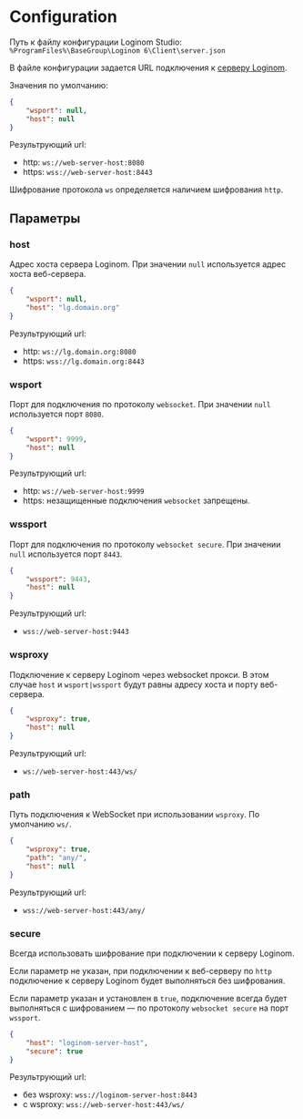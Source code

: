 # Configuration

Путь к файлу конфигурации Loginom Studio: `%ProgramFiles%\BaseGroup\Loginom 6\Client\server.json`

В файле конфигурации задается URL подключения к [серверу Loginom](../server/README.md).

Значения по умолчанию:

```json
{
    "wsport": null,
    "host": null
}
```

Результрующий url:

* http: `ws://web-server-host:8080`
* https: `wss://web-server-host:8443`

Шифрование протокола `ws` определяется наличием шифрования `http`.

## Параметры

### host

Адрес хоста сервера Loginom. При значении `null` используется адрес хоста веб-сервера.

```json
{
    "wsport": null,
    "host": "lg.domain.org"
}
```

Результрующий url:

* http: `ws://lg.domain.org:8080`
* https: `wss://lg.domain.org:8443`

### wsport

Порт для подключения по протоколу `websocket`. При значении `null` используется порт `8080`.

```json
{
    "wsport": 9999,
    "host": null
}
```

Результрующий url:

* http: `ws://web-server-host:9999`
* https: незащищенные подключения `websocket` запрещены.

### wssport

Порт для подключения по протоколу `websocket secure`. При значении `null` используется порт `8443`.

```json
{
    "wssport": 9443,
    "host": null
}
```

Результрующий url:

* `wss://web-server-host:9443`

### wsproxy

Подключение к серверу Loginom через websocket прокси. В этом случае `host` и `wsport|wssport` будут равны адресу хоста и порту веб-сервера.

```json
{
    "wsproxy": true,
    "host": null
}
```

Результрующий url:

* `ws://web-server-host:443/ws/`

### path

Путь подключения к WebSocket при использовании `wsproxy`. По умолчанию `ws/`.

```json
{
    "wsproxy": true,
    "path": "any/",
    "host": null
}
```

Результрующий url:

* `wss://web-server-host:443/any/`

### secure

Всегда использовать шифрование при подключении к серверу Loginom.

Если параметр не указан, при подключении к веб-серверу по `http` подключение к серверу Loginom будет выполняться без шифрования.

Если параметр указан и установлен в `true`, подключение всегда будет выполняться с шифрованием — по протоколу `websocket secure` на порт `wssport`.

```json
{
    "host": "loginom-server-host",
    "secure": true
}
```

Результрующий url:

* без wsproxy: `wss://loginom-server-host:8443`
* с wsproxy: `wss://web-server-host:443/ws/`